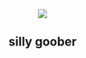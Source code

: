 <p align="center">
  <img src="https://github.com/user-attachments/assets/1116096c-d978-4674-b1e8-5dc4cf80126a">
</p>

<h2 align="center">silly goober</h2>
